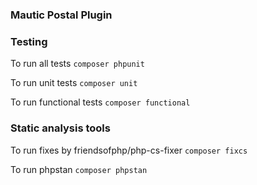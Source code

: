 ### Mautic Postal Plugin


### Testing

To run all tests `composer phpunit`

To run unit tests `composer unit`

To run functional tests `composer functional`

### Static analysis tools

To run fixes by friendsofphp/php-cs-fixer `composer fixcs`

To run phpstan `composer phpstan`
